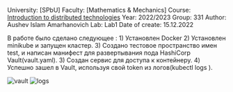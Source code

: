 University: [SPbU]
Faculty: [Mathematics & Mechanics]
Course: [Introduction to distributed technologies](https://github.com/itmo-ict-faculty/introduction-to-distributed-technologies)
Year: 2022/2023
Group: 331
Author: Aushev Islam Amarhanovich
Lab: Lab1
Date of create: 15.12.2022

В работе было сделано следующее : 1) Установлен Docker 2) Установлен minikube и запущен кластер. 3) Создано тестовое пространство имен test, и написан манифест для развертывания пода HashiCorp Vault(vault.yaml). 3) Создан сервис для доступа к контейнеру. 4) Успешно зашел в Vault, используя свой token из логов(kubectl logs <pod name>).
  
![vault](https://user-images.githubusercontent.com/74561881/208247171-e37bda6a-9f1b-4c83-9d59-8c217b9570f9.png)
![logs](https://user-images.githubusercontent.com/74561881/208247174-3af92e0c-142d-4b5b-8337-23b5dddb6a13.png)
